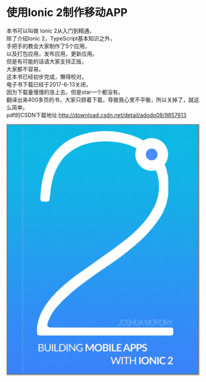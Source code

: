 # 使用Ionic 2制作移动APP

本书可以叫做 Ionic 2从入门到精通。  
除了介绍Ionic 2，TypeScript基本知识之外，  
手把手的教会大家制作了5个应用，  
以及打包应用，发布应用，更新应用。  
但是有可能的话请大家支持正版，  
大家都不容易。  
这本书已经初步完成，懒得校对。  
电子书下载已经于2017-6-13关闭，  
因为下载量慢慢的涨上去，但是star一个都没有。  
翻译出来400多页的书，大家只顾着下载，导致我心里不平衡，所以关掉了，就这么简单。  
pdf的CSDN下载地址:http://download.csdn.net/detail/adodo08/9857613  
    
![封面](/imgs/cover.png)